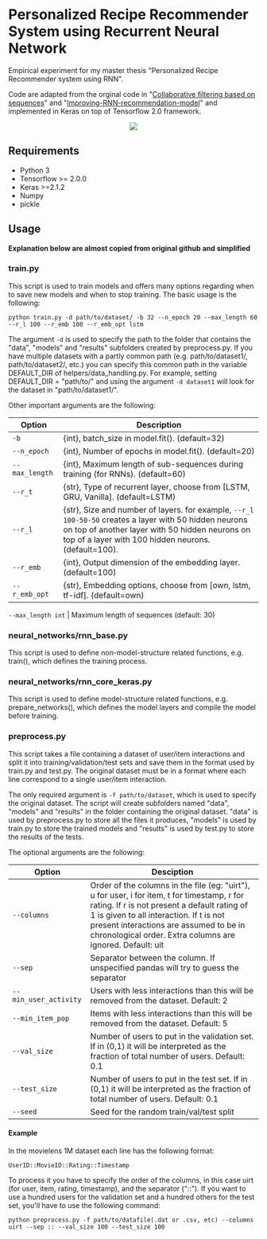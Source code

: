# Personalized Recipe Recommender System using Recurrent Neural Network
Empirical experiment for my master thesis "Personalized Recipe Recommender system using RNN".


Code are adapted from the orginal code in "[Collaborative filtering based on sequences](https://github.com/rdevooght/sequence-based-recommendations)" and "[Improving-RNN-recommendation-model](https://github.com/kwonmha/Improving-RNN-recommendation-model)" and implemented in Keras on top of Tensorflow 2.0 framework.
  
<p align="center">
	<img src="https://i.imgur.com/mtdD0ou.png">
</p>


## Requirements

- Python 3
- Tensorflow >= 2.0.0
- Keras >=2.1.2
- Numpy
- pickle



## Usage



**Explanation below are almost copied from original github and simplified**

### train.py

This script is used to train models and offers many options regarding when to save new models and when to stop training.
The basic usage is the following:
````
python train.py -d path/to/dataset/ -b 32 --n_epoch 20 --max_length 60 --r_l 100 --r_emb 100 --r_emb_opt lstm
````

The argument `-d` is used to specify the path to the folder that contains the "data", "models" and "results" subfolders created by preprocess.py. 
If you have multiple datasets with a partly common path (e.g. path/to/dataset1/, path/to/dataset2/, etc.) you can specify this common path in the variable DEFAULT_DIR of helpers/data_handling.py. For example, setting DEFAULT_DIR = "path/to/" and using the argument `-d dataset1` will look for the dataset in "path/to/dataset1/".

Other important arguments are the following:

Option | Description
------ | ----------
`-b ` | {int}, batch_size in model.fit(). (default=32)
`--n_epoch ` | {int}, Number of epochs in model.fit(). (default=20)
`--max_length ` | {int}, Maximum length of sub-sequences during training (for RNNs). (default=60)
`--r_t ` | {str}, Type of recurrent layer, choose from [LSTM, GRU, Vanilla]. (default=LSTM)
`--r_l ` | {str}, Size and number of layers. for example, `--r_l 100-50-50` creates a layer with 50 hidden neurons on top of another layer with 50 hidden neurons on top of a layer with 100 hidden neurons. (default=100).
`--r_emb ` | {int}, Output dimension of the embedding layer. (default=100)
`--r_emb_opt ` | {str}, Embedding options, choose from [own, lstm, tf-idf]. (default=own)



`--max_length int` | Maximum length of sequences (default: 30)

### neural_networks/rnn_base.py

This script is used to define non-model-structure related functions, e.g. train(), which defines the training process.

### neural_networks/rnn_core_keras.py

This script is used to define model-structure related functions, e.g. prepare_networks(), which defines the model layers and compile the model before training.


### preprocess.py

This script takes a file containing a dataset of user/item interactions and split it into training/validation/test sets and save them in the format used by train.py and test.py.
The original dataset must be in a format where each line correspond to a single user/item interaction.

The only required argument is `-f path/to/dataset`, which is used to specify the original dataset. The script will create subfolders named "data", "models" and "results" in the folder containing the original dataset. "data" is used by preprocess.py to store all the files it produces, "models" is used by train.py to store the trained models and "results" is used by test.py to store the results of the tests.

The optional arguments are the following:

Option | Desciption
------ | ----------
`--columns` | Order of the columns in the file (eg: "uirt"), u for user, i for item, t for timestamp, r for rating. If r is not present a default rating of 1 is given to all interaction. If t is not present interactions are assumed to be in chronological order. Extra columns are ignored. Default: uit
`--sep` | Separator between the column. If unspecified pandas will try to guess the separator
`--min_user_activity` | Users with less interactions than this will be removed from the dataset. Default: 2
`--min_item_pop` | Items with less interactions than this will be removed from the dataset. Default: 5
`--val_size` | Number of users to put in the validation set. If in (0,1) it will be interpreted as the fraction of total number of users. Default: 0.1
`--test_size` | Number of users to put in the test set. If in (0,1) it will be interpreted as the fraction of total number of users. Default: 0.1
`--seed` | Seed for the random train/val/test split

#### Example
In the movielens 1M dataset each line has the following format:
````
UserID::MovieID::Rating::Timestamp
````
To process it you have to specify the order of the columns, in this case uirt (for user, item, rating, timestamp), and the separator ("::"). If you want to use a hundred users for the validation set and a hundred others for the test set, you'll have to use the following command:
````
python preprocess.py -f path/to/datafile(.dat or .csv, etc) --columns uirt --sep :: --val_size 100 --test_size 100
````

